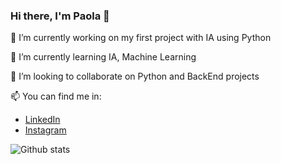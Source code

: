 ### Hi there, I'm Paola 👋

<!--
**PaolaCartala/PaolaCartala** is a ✨ _special_ ✨ repository because its `README.md` (this file) appears on your GitHub profile.

Here are some ideas to get you started: -->

🔭 I’m currently working on my first project with IA using Python

🌱 I’m currently learning IA, Machine Learning

👯 I’m looking to collaborate on Python and BackEnd projects

📫 You can find me in:
- [LinkedIn](https://www.linkedin.com/in/paola-cartal%C3%A1-3b11b45a/)
- [Instagram](https://www.instagram.com/paoc.bj23/)

 ![Github stats](https://github-readme-stats.vercel.app/api?username=PaolaCartala&theme=highcontrast&show_icons=true&count_private=true)
 <!-- ![Top Languages Card](https://github-readme-stats.vercel.app/api/top-langs/?username=PaolaCartala&layout=compact) 
[![Repo name](https://github-readme-stats.vercel.app/api/pin/?username=PaolaCartala&repo=PaolaCartala&show_owner=true)](https://github.com/PaolaCartala/repo-name) -->
